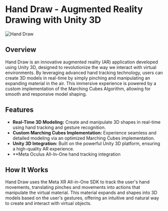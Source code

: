 # Hand Draw - Augmented Reality Drawing with Unity 3D
![Hand Draw](https://github.com/Joseph-Sailor-Usher/Hand-Draw/assets/100800088/c32cec52-7d0a-4436-a4c7-c3283d180cee)

## Overview

Hand Draw is an innovative augmented reality (AR) application developed using Unity 3D, designed to revolutionize the way we interact with virtual environments. By leveraging advanced hand tracking technology, users can create 3D models in real-time by simply pinching and manipulating an expanding material in the air. This immersive experience is powered by a custom implementation of the Marching Cubes Algorithm, allowing for smooth and responsive model shaping.

## Features

- **Real-Time 3D Modeling:** Create and manipulate 3D shapes in real-time using hand tracking and gesture recognition.
- **Custom Marching Cubes Implementation:** Experience seamless and detailed modeling via an optimized Marching Cubes implementation.
- **Unity 3D Integration:** Built on the powerful Unity 3D platform, ensuring a high-quality AR experience.
- **Meta Oculus All-In-One hand tracking integration

## How It Works

Hand Draw uses the Meta XR All-in-One SDK to track the user's hand movements, translating pinches and movements into actions that manipulate the virtual material. This material expands and shapes into 3D models based on the user's gestures, offering an intuitive and natural way to create and interact with virtual objects.
